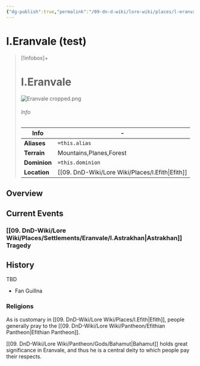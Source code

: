 ```yaml
---
{"dg-publish":true,"permalink":"/09-dn-d-wiki/lore-wiki/places/l-eranvale/","tags":["Eranvale","lore-wiki","Country"]}
---
```


# **l.Eranvale** (test)
> [!infobox]+
> # l.Eranvale
> ![Eranvale cropped.png](/img/user/z_Assets/Files/Eranvale%20cropped.png)
> ###### Info
> | Info | - |
> |---|---|
> | **Aliases** | `=this.alias` |
> | **Terrain** | Mountains,Planes,Forest |
> | **Dominion** | `=this.dominion` |
> | **Location** | [[09. DnD-Wiki/Lore Wiki/Places/l.Efith\|Efith]] |



## Overview 

## Current Events
### [[09. DnD-Wiki/Lore Wiki/Places/Settlements/Eranvale/l.Astrakhan\|Astrakhan]] Tragedy 

## History
TBD
- Fan Guillna
### Religions
As is customary in [[09. DnD-Wiki/Lore Wiki/Places/l.Efith\|Efith]], people generally pray to the [[09. DnD-Wiki/Lore Wiki/Pantheon/Efithian Pantheon\|Efithian Pantheon]]. 

[[09. DnD-Wiki/Lore Wiki/Pantheon/Gods/Bahamut\|Bahamut]] holds great significance in Eranvale, and thus he is a central deity to which people pay their respects. 





